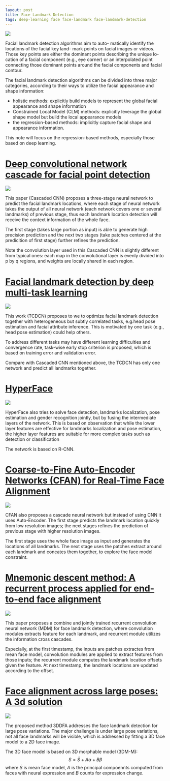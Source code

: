 ```yaml
---
layout: post
title: Face Landmark Detection
tags: deep-learning face face-landmark face-landmark-detection
---
```


![](https://cdn-images-1.medium.com/max/1200/1*Db5cCH72jLsV5lrgdAs78Q.jpeg)

Facial landmark detection algorithms aim to auto- matically identify the locations of the facial key land- mark points on facial images or videos. Those key points are either the dominant points describing the unique lo- cation of a facial component (e.g., eye corner) or an interpolated point connecting those dominant points around the facial components and facial contour.

The facial landmark detection algorithms can be divided into three major categories, according to their ways to utilize the facial appearance and shape information:
- holistic methods: explicitly build models to represent the global facial appearance and shape information
- Constrained Local Model (CLM) methods: explicitly leverage the global shape model but build the local appearance models
- the regression-based methods: implicitly capture facial shape and appearance information. 

This note will focus on the regression-based methods, especially those based on deep learning.

# [Deep convolutional network cascade for facial point detection](https://www.cv-foundation.org/openaccess/content_cvpr_2013/papers/Sun_Deep_Convolutional_Network_2013_CVPR_paper.pdf)

![](https://ai2-s2-public.s3.amazonaws.com/figures/2017-08-08/57ebeff9273dea933e2a75c306849baf43081a8c/3-Figure2-1.png)

This paper (Cascaded CNN) proposes a three-stage neural network to predict the facial landmark locations, where each stage of neural network takes the output of all neural network (each network covers one or several landmarks) of previous stage, thus each landmark location detection will receive the context information of the whole face.

The first stage (takes large portion as input) is able to generate high precision prediction and the next two stages (take patches centered at the predicition of first stage) further refines the prediction.

Note the convolution layer used in this Cascaded CNN is slightly different from typical ones: each map in the convolutional layer is evenly divided into p by q regions, and weights are locally shared in each region.


# [Facial landmark detection by deep multi-task learning](http://personal.ie.cuhk.edu.hk/~ccloy/files/eccv_2014_deepfacealign.pdf)

![](https://ai2-s2-public.s3.amazonaws.com/figures/2017-08-08/8a3c5507237957d013a0fe0f082cab7f757af6ee/8-Figure3-1.png)

This work (TCDCN) proposes to we to optimize facial landmark detection together with heterogeneous but subtly correlated tasks, e.g.head pose estimation and facial attribute inference. This is motivated by one task (e.g., head pose estimation) could help others.

To address different tasks may have different learning difficulties and convergence rate, task-wise early stop criterion is proposed, which is based on training error and validation error.

Compare with Cascaded CNN mentioned above, the TCDCN has only one network and predict all landmarks together.

# [HyperFace](https://arxiv.org/pdf/1603.01249)

![](https://ai2-s2-public.s3.amazonaws.com/figures/2017-08-08/b2cd92d930ed9b8d3f9dfcfff733f8384aa93de8/2-Figure2-1.png)

HyperFace also tries to solve face detection, landmarks localization, pose estimation and gender recognition jointly, but by fusing the intermediate layers of the network. This is based on observation that while the lower layer features are effective for landmarks localization and pose estimation, the higher layer features are suitable for more complex tasks such as detection or classification

The network is based on R-CNN.

# [Coarse-to-Fine Auto-Encoder Networks (CFAN) for Real-Time Face Alignment](http://citeseerx.ist.psu.edu/viewdoc/download?doi=10.1.1.702.1120&rep=rep1&type=pdf)

![](https://ai2-s2-public.s3.amazonaws.com/figures/2017-08-08/22e2066acfb795ac4db3f97d2ac176d6ca41836c/2-Figure1-1.png)

CFAN also proposes a cascade neural network but instead of using CNN it uses Auto-Encoder. The first stage predicts the landmark location quickly from low resolution images; the next stages refines the prediction of previous stage with higher resolution images.

The first stage uses the whole face image as input and generates the locations of all landmarks. The next stage uses the patches extract around each landmark and concates them together, to explore the face model constraint.

# [Mnemonic descent method: A recurrent process applied for end-to-end face alignment](https://ibug.doc.ic.ac.uk/media/uploads/documents/trigeorgis2016mnemonic.pdf)

![](https://ai2-s2-public.s3.amazonaws.com/figures/2017-08-08/193debca0be1c38dabc42dc772513e6653fd91d8/4-Figure2-1.png)

This paper proposes a combine and jointly trained recurrent convolution neural network (MDM) for face landmark detection, where convolution modules extracts feature for each landmark, and recurrent module utilizes the information cross cascades.

Especially, at the first timestamp, the inputs are patches extractes from mean face model, convolution modules are applied to extract features from those inputs; the recurrent module computes the landmark location offsets given the feature. At next timestamp, the landmark locations are updated according to the offset.

# [Face alignment across large poses: A 3d solution](http://cvlab.cse.msu.edu/pdfs/Liu_StanLi_CVPR2016.pdf)

![](https://ai2-s2-public.s3.amazonaws.com/figures/2017-08-08/2a4153655ad1169d482e22c468d67f3bc2c49f12/3-Figure2-1.png)

The proposed method 3DDFA addresses the face landmark detection for large pose variations. The major challenge is under large pose variations, not all face landmarks will be visible, which is addressed by fitting a 3D face model to a 2D face image.

The 3D face model is based on 3D morphable model (3DM-M):
$$S=\bar{S}+A\alpha+B\beta$$
where $\bar{S}$ is mean face model, $A$ is the principal compoennts computed from faces with neural expression and $B$ counts for expression change.



